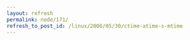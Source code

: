 ```yaml
---
layout: refresh
permalink: node/171/
refresh_to_post_id: /linux/2006/05/30/ctime-atime-s-mtime
---
```

